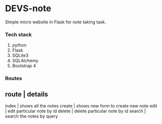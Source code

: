 # DEVS-note
Simple micro website in Flask for note taking task.

### Tech stack
1. python
2. Flask
3. SQLite3
4. SQLAlchemy
5. Bootstrap 4

### Routes
route | details
---------------
index | shows all the notes
create | shows new form to create new note
edit | edit particular note by id
delete | delete particular note by id
search | search the notes by query
